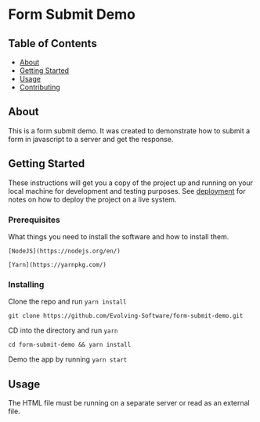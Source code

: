 # Form Submit Demo

## Table of Contents

- [About](#about)
- [Getting Started](#getting_started)
- [Usage](#usage)
- [Contributing](../CONTRIBUTING.md)

## About <a name = "about"></a>

This is a form submit demo.
It was created to demonstrate how to submit a form in javascript to a server and get the response.

## Getting Started <a name = "getting_started"></a>

These instructions will get you a copy of the project up and running on your local machine for development and testing purposes. See [deployment](#deployment) for notes on how to deploy the project on a live system.

### Prerequisites

What things you need to install the software and how to install them.

```
[NodeJS](https://nodejs.org/en/)
```

```
[Yarn](https://yarnpkg.com/)
```

### Installing

Clone the repo and run `yarn install`
```
git clone https://github.com/Evolving-Software/form-submit-demo.git
```

CD into the directory and run `yarn`

```
cd form-submit-demo && yarn install
```

Demo the app by running `yarn start`

## Usage <a name = "usage"></a>

The HTML file must be running on a separate server or read as an external file.
